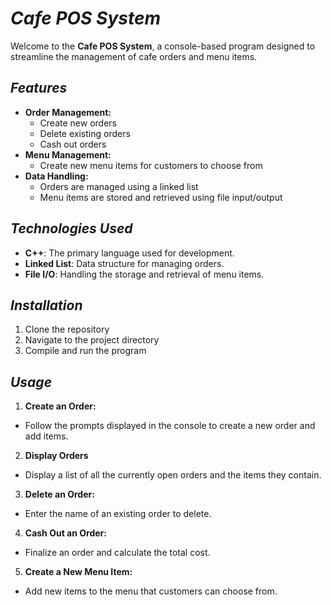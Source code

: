 # *Cafe POS System*

Welcome to the **Cafe POS System**, a console-based program designed to streamline the management of cafe orders and menu items.

## *Features*

- **Order Management:**
  - Create new orders
  - Delete existing orders
  - Cash out orders
- **Menu Management:**
  - Create new menu items for customers to choose from
- **Data Handling:**
  - Orders are managed using a linked list
  - Menu items are stored and retrieved using file input/output

## *Technologies Used*

- **C++**: The primary language used for development.
- **Linked List**: Data structure for managing orders.
- **File I/O**: Handling the storage and retrieval of menu items.

## *Installation*

1. Clone the repository
2. Navigate to the project directory
3. Compile and run the program

## *Usage*

1. **Create an Order:**
- Follow the prompts displayed in the console to create a new order and add items.
2. **Display Orders**
- Display a list of all the currently open orders and the items they contain. 
3. **Delete an Order:**
- Enter the name of an existing order to delete.
4. **Cash Out an Order:**
- Finalize an order and calculate the total cost.
5. **Create a New Menu Item:**
- Add new items to the menu that customers can choose from.
